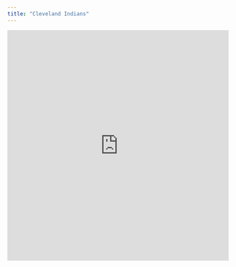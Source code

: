 ```yaml
---
title: "Cleveland Indians"
---
```


<iframe id="igraph" scrolling="no" style="border:none;" seamless="seamless" src="https://fancygama.github.io/ss_plots/CLE.html" height="525" width="100%"></iframe>